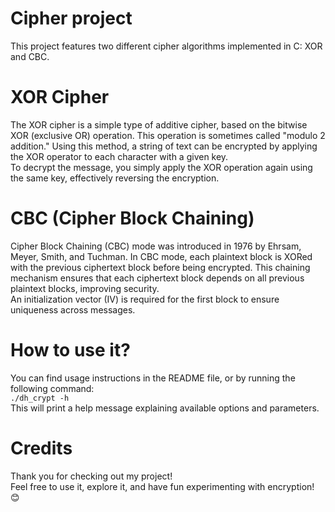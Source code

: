 # Cipher project

This project features two different cipher algorithms implemented in C: XOR and CBC.

# XOR Cipher

The XOR cipher is a simple type of additive cipher, based on the bitwise XOR (exclusive OR) operation. This operation is sometimes called "modulo 2 addition." Using this method, a string of text can be encrypted by applying the XOR operator to each character with a given key.\
To decrypt the message, you simply apply the XOR operation again using the same key, effectively reversing the encryption.

# CBC (Cipher Block Chaining)

Cipher Block Chaining (CBC) mode was introduced in 1976 by Ehrsam, Meyer, Smith, and Tuchman. In CBC mode, each plaintext block is XORed with the previous ciphertext block before being encrypted. This chaining mechanism ensures that each ciphertext block depends on all previous plaintext blocks, improving security.\
An initialization vector (IV) is required for the first block to ensure uniqueness across messages.

# How to use it?

You can find usage instructions in the README file, or by running the following command:\
`./dh_crypt -h`\
This will print a help message explaining available options and parameters.

# Credits

Thank you for checking out my project!\
Feel free to use it, explore it, and have fun experimenting with encryption! 😊
